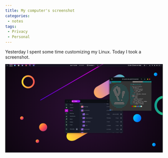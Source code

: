 ```yaml
---
title: My computer's screenshot
categories:
 - notes
tags:
 - Privacy
 - Personal
---
```

Yesterday I spent some time customizing my Linux. Today I took a screenshot. 
<!-- more -->

![Screenshot](/assets/images/screenshot_2020-03-17_22-18-26.png)
